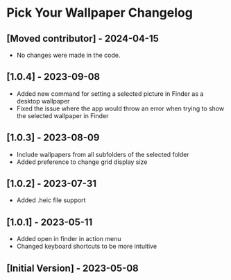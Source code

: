 # Pick Your Wallpaper Changelog

## [Moved contributor] - 2024-04-15

- No changes were made in the code.

## [1.0.4] - 2023-09-08

- Added new command for setting a selected picture in Finder as a desktop wallpaper
- Fixed the issue where the app would throw an error when trying to show the selected wallpaper in Finder

## [1.0.3] - 2023-08-09

- Include wallpapers from all subfolders of the selected folder
- Added preference to change grid display size

## [1.0.2] - 2023-07-31

- Added .heic file support

## [1.0.1] - 2023-05-11

- Added open in finder in action menu
- Changed keyboard shortcuts to be more intuitive

## [Initial Version] - 2023-05-08
